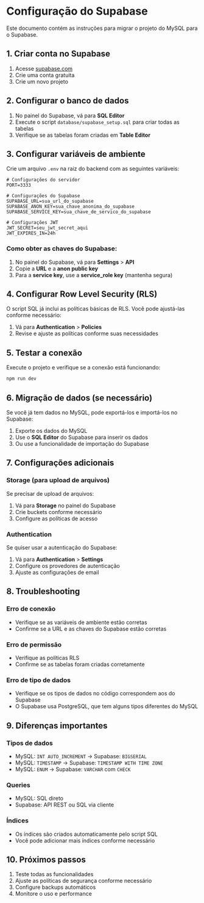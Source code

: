 # Configuração do Supabase

Este documento contém as instruções para migrar o projeto do MySQL para o Supabase.

## 1. Criar conta no Supabase

1. Acesse [supabase.com](https://supabase.com)
2. Crie uma conta gratuita
3. Crie um novo projeto

## 2. Configurar o banco de dados

1. No painel do Supabase, vá para **SQL Editor**
2. Execute o script `database/supabase_setup.sql` para criar todas as tabelas
3. Verifique se as tabelas foram criadas em **Table Editor**

## 3. Configurar variáveis de ambiente

Crie um arquivo `.env` na raiz do backend com as seguintes variáveis:

```env
# Configurações do servidor
PORT=3333

# Configurações do Supabase
SUPABASE_URL=sua_url_do_supabase
SUPABASE_ANON_KEY=sua_chave_anonima_do_supabase
SUPABASE_SERVICE_KEY=sua_chave_de_servico_do_supabase

# Configurações JWT
JWT_SECRET=seu_jwt_secret_aqui
JWT_EXPIRES_IN=24h
```

### Como obter as chaves do Supabase:

1. No painel do Supabase, vá para **Settings** > **API**
2. Copie a **URL** e a **anon public key**
3. Para a **service key**, use a **service_role key** (mantenha segura)

## 4. Configurar Row Level Security (RLS)

O script SQL já inclui as políticas básicas de RLS. Você pode ajustá-las conforme necessário:

1. Vá para **Authentication** > **Policies**
2. Revise e ajuste as políticas conforme suas necessidades

## 5. Testar a conexão

Execute o projeto e verifique se a conexão está funcionando:

```bash
npm run dev
```

## 6. Migração de dados (se necessário)

Se você já tem dados no MySQL, pode exportá-los e importá-los no Supabase:

1. Exporte os dados do MySQL
2. Use o **SQL Editor** do Supabase para inserir os dados
3. Ou use a funcionalidade de importação do Supabase

## 7. Configurações adicionais

### Storage (para upload de arquivos)

Se precisar de upload de arquivos:

1. Vá para **Storage** no painel do Supabase
2. Crie buckets conforme necessário
3. Configure as políticas de acesso

### Authentication

Se quiser usar a autenticação do Supabase:

1. Vá para **Authentication** > **Settings**
2. Configure os provedores de autenticação
3. Ajuste as configurações de email

## 8. Troubleshooting

### Erro de conexão
- Verifique se as variáveis de ambiente estão corretas
- Confirme se a URL e as chaves do Supabase estão corretas

### Erro de permissão
- Verifique as políticas RLS
- Confirme se as tabelas foram criadas corretamente

### Erro de tipo de dados
- Verifique se os tipos de dados no código correspondem aos do Supabase
- O Supabase usa PostgreSQL, que tem alguns tipos diferentes do MySQL

## 9. Diferenças importantes

### Tipos de dados
- MySQL: `INT AUTO_INCREMENT` → Supabase: `BIGSERIAL`
- MySQL: `TIMESTAMP` → Supabase: `TIMESTAMP WITH TIME ZONE`
- MySQL: `ENUM` → Supabase: `VARCHAR` com `CHECK`

### Queries
- MySQL: SQL direto
- Supabase: API REST ou SQL via cliente

### Índices
- Os índices são criados automaticamente pelo script SQL
- Você pode adicionar mais índices conforme necessário

## 10. Próximos passos

1. Teste todas as funcionalidades
2. Ajuste as políticas de segurança conforme necessário
3. Configure backups automáticos
4. Monitore o uso e performance 